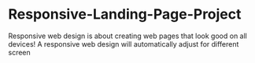# Responsive-Landing-Page-Project
Responsive web design is about creating web pages that look good on all devices! A responsive web design will automatically adjust for different screen
